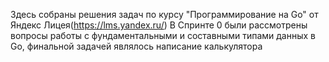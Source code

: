 Здесь собраны решения задач по курсу "Программирование на Go" от Яндекс Лицея(https://lms.yandex.ru/)
В Спринте 0 были рассмотрены вопросы работы с фундаментальными и составными типами данных в Go, финальной задачей являлось написание калькулятора
